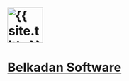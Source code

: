 <!-- You probably want to change the "logo" header, which shows on the left side of a page. The "banner" should be fine. -->

<h1 id="banner">
	<a href="{{ site.baseurl }}">
		<img src="{{ site.baseurl }}/images/blog-banner" alt="{{ site.title }}" height="80"/>
	</a>
</h1>

<h1 id="logo">
	<a href="http://belkadan.com">
		Belkadan Software
	</a>
</h1>

